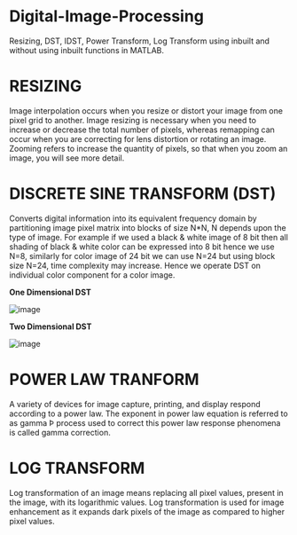 # Digital-Image-Processing
Resizing, DST, IDST, Power Transform, Log Transform using inbuilt and without using inbuilt functions in MATLAB.

# RESIZING
Image interpolation occurs when you resize or distort your image from one pixel grid to another. Image resizing is necessary when you need to increase or decrease the total number of pixels, whereas remapping can occur when you are correcting for lens distortion or rotating an image. Zooming refers to increase the quantity of pixels, so that when you zoom an image, you will see more detail.

# DISCRETE SINE TRANSFORM (DST) 
Converts digital information into its equivalent frequency domain by partitioning image pixel matrix into blocks of size N*N, N depends upon the type of image. 
For example if we used a black & white image of 8 bit then all shading of black & white color can be expressed into 8 bit hence we use N=8, similarly for color image of 24 bit we can use N=24 but using block size N=24, time complexity may increase. Hence we operate DST on individual color component for a color image.

**One Dimensional DST**

![image](https://user-images.githubusercontent.com/76071184/145417662-76194d5e-bb47-4b4e-b98b-1dd69748719a.png)

**Two Dimensional DST**

![image](https://user-images.githubusercontent.com/76071184/145417863-4bb09715-2aea-42eb-9ff3-edd8025748bd.png)

# POWER LAW TRANFORM
A variety of devices for image capture, printing, and display respond according to a power law. The exponent in power law equation is referred to as gamma Þ process used to correct this power law response phenomena is called gamma correction. 

# LOG TRANSFORM
Log transformation of an image means replacing all pixel values, present in the image, with its logarithmic values. Log transformation is used for image enhancement as it expands dark pixels of the image as compared to higher pixel values.
